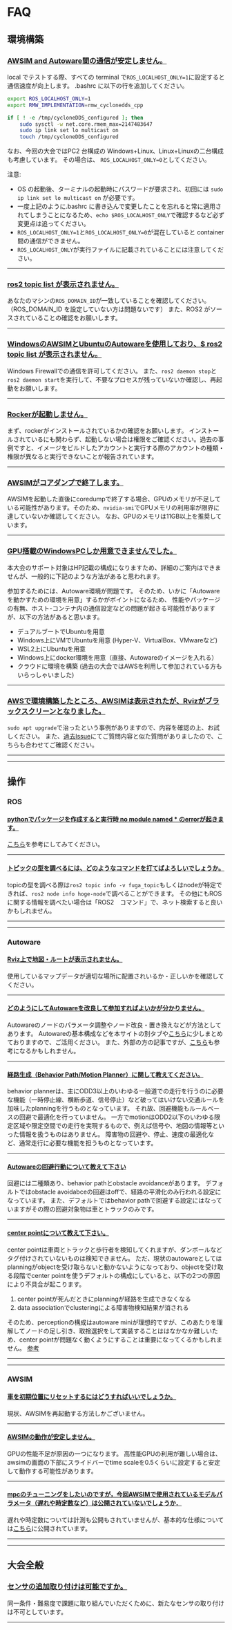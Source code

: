 # FAQ

## 環境構築

### <u>AWSIM and Autoware間の通信が安定しません。</u>

local でテストする際、すべての terminal で`ROS_LOCALHOST_ONLY=1`に設定すると通信速度が向上します。
.bashrc に以下の行を追加してください。

```bash
export ROS_LOCALHOST_ONLY=1
export RMW_IMPLEMENTATION=rmw_cyclonedds_cpp

if [ ! -e /tmp/cycloneDDS_configured ]; then
    sudo sysctl -w net.core.rmem_max=2147483647
    sudo ip link set lo multicast on
    touch /tmp/cycloneDDS_configured
```

なお、今回の大会ではPC2 台構成の Windows+Linux、Linux+Linuxの二台構成も考慮しています。
その場合は、 `ROS_LOCALHOST_ONLY=0`としてください。

注意:

- OS の起動後、ターミナルの起動時にパスワードが要求され、初回には `sudo ip link set lo multicast on` が必要です。
- 一度上記のように.bashrc に書き込んで変更したことを忘れると常に適用されてしまうことになるため、`echo $ROS_LOCALHOST_ONLY`で確認するなど必ず変更点は追ってください。
- `ROS_LOCALHOST_ONLY=1`と`ROS_LOCALHOST_ONLY=0`が混在していると container 間の通信ができません。
- `ROS_LOCALHOST_ONLY`が実行ファイルに記載されていることには注意してください。

---

### <u>ros2 topic list が表示されません。</u>

あなたのマシンの`ROS_DOMAIN_ID`が一致していることを確認してください。（ROS_DOMAIN_ID を設定していない方は問題ないです）
また、ROS2 がソースされていることの確認をお願いします。

---

### <u>WindowsのAWSIMとUbuntuのAutowareを使用しており、$ ros2 topic list が表示されません。</u>

Windows Firewallでの通信を許可してください。
また、`ros2 daemon stop`と`ros2 daemon start`を実行して、不要なプロセスが残っていないか確認し、再起動をお願いします。

---

### <u>Rockerが起動しません。</u>

まず、rockerがインストールされているかの確認をお願いします。
インストールされているにも関わらず、起動しない場合は権限をご確認ください。過去の事例ですと、イメージをビルドしたアカウントと実行する際のアカウントの種類・権限が異なると実行できないことが報告されています。

---

### <u>AWSIMがコアダンプで終了します。</u>

AWSIMを起動した直後にcoredumpで終了する場合、GPUのメモリが不足している可能性があります。そのため、`nvidia-smi`でGPUメモリの利用率が限界に達していないか確認してください。
なお、GPUのメモリは11GB以上を推奨しています。

---

### <u>GPU搭載のWindowsPCしか用意できませんでした。</u>

本大会のサポート対象はHP記載の構成になりますため、詳細のご案内はできませんが、一般的に下記のような方法があると思われます。

参加するためには、Autoware環境が問題です。
そのため、いかに「Autowareを動かすための環境を用意」するかがポイントになるため、
性能やパッケージの有無、ホスト-コンテナ内の通信設定などの問題が起きる可能性がありますが、以下の方法があると思います。

- デュアルブートでUbuntuを用意
- Windows上にVMでUbuntuを用意 (Hyper-V、VirtualBox、VMwareなど)
- WSL2上にUbuntuを用意
- Windows上にdocker環境を用意（直接、Autowareのイメージを入れる）
- クラウドに環境を構築 (過去の大会ではAWSを利用して参加されている方もいらっしゃいました)

---

### <u>AWSで環境構築したところ、AWSIMは表示されたが、Rvizがブラックスクリーンとなりました。</u>

`sudo apt upgrade`で治ったという事例がありますので、内容を確認の上、お試しください。
また、[過去Issue](https://github.com/ros2/rviz/issues/948)にてご質問内容と似た質問がありましたので、こちらも合わせてご確認ください。

---

---

## 操作

### ROS

#### <u>pythonでパッケージを作成すると実行時 no module named \* のerrorが起きます。</u>

[こちら](https://zenn.dev/tasada038/articles/5d8ba66aa34b85#setup.py%E3%81%ABsubmodules%E3%81%A8%E3%81%97%E3%81%A6%E3%83%91%E3%83%83%E3%82%B1%E3%83%BC%E3%82%B8%E3%82%92%E8%BF%BD%E5%8A%A0%E3%81%99%E3%82%8B)を参考にしてみてください。

---

#### <u>トピックの型を調べるには、どのようなコマンドを打てばよろしいでしょうか。</u>

topicの型を調べる際は`ros2 topic info -v fuga_topic`もしくはnodeが特定できれば、`ros2 node info hoge-node`で調べることができます。
その他にもROSに関する情報を調べたい場合は「ROS2　コマンド」で、ネット検索すると良いかもしれません。

---

---

### Autoware

#### <u>Rviz上で地図・ルートが表示されません。</u>

使用しているマップデータが適切な場所に配置されいるか・正しいかを確認してください。

---

#### <u>どのようにしてAutowareを改良して参加すればよいかが分かりません。</u>

Autowareのノードのパラメータ調整やノード改良・置き換えなどが方法としてあります。
Autowareの基本構成などを本サイトの別タブや[こちら](https://automotiveaichallenge.github.io/aichallenge2023-integ/customize/index.html)に少しまとめておりますので、ご活用ください。
また、外部の方の記事ですが、[こちら](https://qiita.com/h_bog/items/86fba5b94b2148c4d9da)も参考になるかもしれません。

---

#### <u>経路生成（Behavior Path/Motion Planner）に関して教えてください。</u>

behavior plannerは、主にODD3以上のいわゆる一般道での走行を行うのに必要な機能（一時停止線、横断歩道、信号停止）など破ってはいけない交通ルールを加味したplanningを行うものとなっています。
それ故、回避機能もルールベースの回避で最適化を行っていません。
一方でmotionはODD2以下のいわゆる限定区域や限定空間での走行を実現するもので、例えば信号や、地図の情報等といった情報を扱うものはありません。
障害物の回避や、停止、速度の最適化など、通常走行に必要な機能を担うものとなっています。

---

#### <u>Autowareの回避行動について教えて下さい</u>

回避には二種類あり、behavior pathとobstacle avoidanceがあります。
デフォルトではobstacle avoidabceの回避はoffで、経路の平滑化のみ行われる設定になっています。
また、デフォルトではbehavior pathで回避する設定にはなっていますがその際の回避対象物は車とトラックのみです。

---

#### <u>center pointについて教えて下さい。</u>

center pointは車両とトラックと歩行者を検知してくれますが、ダンボールなどタグ付けされていないものは検知できません。
ただ、現状のautowareとしてはplanningがobjectを受け取らないと動かないようになっており、objectを受け取る段階でcenter pointを使うデフォルトの構成にしていると、以下の2つの原因により不具合が起こります。

1. center pointが死んだときにplanningが経路を生成できなくなる
2. data associationでclusteringによる障害物検知結果が消される

そのため、perceptionの構成はautoware miniが理想的ですが、このあたりを理解してノードの足し引き、取捨選択をして実装することははなかなか難しいため、center pointが問題なく動くようにすることは重要になってくるかもしれません。
[参考](https://autowarefoundation.github.io/autoware.universe/main/perception/lidar_centerpoint/)

---

---

### AWSIM

#### <u>車を初期位置にリセットするにはどうすればいいでしょうか。</u>

現状、AWSIMを再起動する方法しかございません。

---

#### <u>AWSIMの動作が安定しません。</u>

GPUの性能不足が原因の一つになります。
高性能GPUの利用が難しい場合は、awsimの画面の下部にスライドバーでtime scaleを0.5くらいに設定すると安定して動作する可能性があります。

---

#### <u>mpcのチューニングをしたいのですが，今回AWSIMで使用されているモデルパラメータ（遅れや時定数など）は公開されていないでしょうか．</u>

遅れや時定数については計測も公開もされていませんが、基本的な仕様については[こちら](specifications/simulator.html)に公開されています。

---

---

## 大会全般

### <u>センサの追加取り付けは可能ですか。</u>

同一条件・難易度で課題に取り組んでいただくために、新たなセンサの取り付けは不可としています。

---
